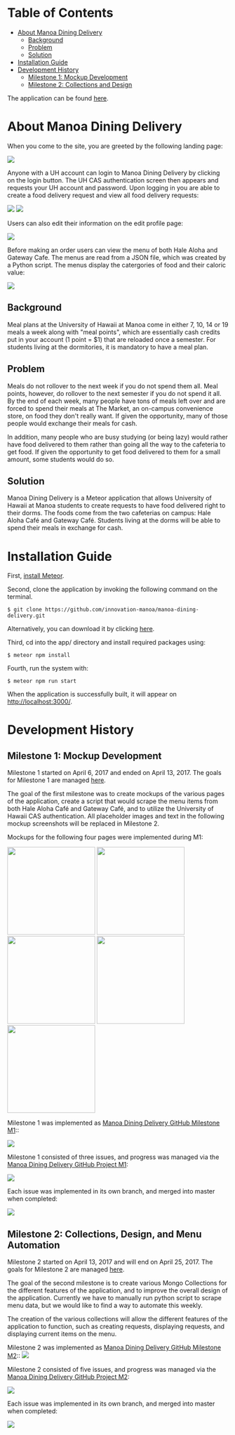 # Table of Contents

* [About Manoa Dining Delivery](#about-manoa-dining-delivery)
  * [Background](#background)
  * [Problem](#problem)
  * [Solution](#solution)
* [Installation Guide](#installation-guide)
* [Development History](#development-history)
  * [Milestone 1: Mockup Development](#milestone-1-mockup-development)
  * [Milestone 2: Collections and Design](#milestone-2-collections-and-design)

The application can be found [here](http://manoa-dining-delivery.meteorapp.com/).

# About Manoa Dining Delivery

When you come to the site, you are greeted by the following landing page:

![](images/mdd_landing.png)

Anyone with a UH account can login to Manoa Dining Delivery by clicking on the login button. The UH CAS authentication screen then appears and requests your UH account and password. Upon logging in you are able to create a food delivery request and view all food delivery requests:

![](images/mdd_request.png)
![](images/mdd_all_reqs.png)

Users can also edit their information on the edit profile page:

![](images/mdd_edit_profile.png)

Before making an order users can view the menu of both Hale Aloha and Gateway Cafe. The menus are read from a JSON file, which was created by a Python script. The menus display the catergories of food and their caloric value:

![](images/mdd_ha_menu.png)

## Background

Meal plans at the University of Hawaii at Manoa come in either 7, 10, 14 or 19
meals a week along with  "meal points", which are essentially cash credits put 
in your account (1 point = $1) that are reloaded once a semester. For students
living at the dormitories, it is mandatory to have a meal plan.

## Problem

Meals do not rollover to the next week if you do not spend them all. Meal
points, however, do rollover to the next semester if you do not spend it all.
By the end of each week, many people have tons of meals left over and are forced
to spend their meals at The Market, an on-campus convenience store, on food they
don't really want. If given the opportunity, many of those people would exchange
their meals for cash.

In addition, many people who are busy studying (or being lazy) would rather have
food delivered to them rather than going all the way to the cafeteria to get
food. If given the opportunity to get food delivered to them for a small amount,
some students would do so.



## Solution

Manoa Dining Delivery is a Meteor application that allows University of Hawaii
at Manoa students to create requests to have food delivered right to their
dorms. The foods come from the two cafeterias on campus: Hale Aloha Café and
Gateway Café. Students living at the dorms will be able to spend their meals
in exchange for cash.

# Installation Guide

First, [install Meteor](https://www.meteor.com/install).

Second, clone the application by invoking the following command 
on the terminal.

```
$ git clone https://github.com/innovation-manoa/manoa-dining-delivery.git
```

Alternatively, you can download it by clicking [here](https://github.com/innovation-manoa/manoa-dining-delivery/archive/master.zip).

Third, cd into the app/ directory and install required packages using:

```
$ meteor npm install
```

Fourth, run the system with:

```
$ meteor npm run start
```

When the application is successfully built, it will appear on [http://localhost:3000/](http://localhost:3000/).

# Development History

## Milestone 1: Mockup Development

Milestone 1 started on April 6, 2017 and ended on April 13, 2017. The goals for 
Milestone 1 are managed [here](https://github.com/innovation-manoa/manoa-dining-delivery/projects/1).

The goal of the first milestone was to create mockups of the various pages of 
the application, create a script that would scrape the menu items from both Hale 
Aloha Café and Gateway Café, and to utilize the University of Hawaii CAS
authentication. All placeholder images and text in the following mockup
screenshots will be replaced in Milestone 2.

Mockups for the following four pages were implemented during M1:

<img width="200px" src="images/landing-pg.png"/>
<img width="200px" src="images/add-req.png"/>
<img width="200px" src="images/all-reqs.png"/>
<img width="200px" src="images/aloha-menu-pg.png"/>
<img width="200px" src="images/edit-profile-pg.png"/>

Milestone 1 was implemented as [Manoa Dining Delivery GitHub Milestone M1](https://github.com/innovation-manoa/manoa-dining-delivery/milestone/2)::

![](images/m1_issues.png)

Milestone 1 consisted of three issues, and progress was managed via the [Manoa Dining Delivery GitHub Project M1](https://github.com/innovation-manoa/manoa-dining-delivery/projects/1):

![](images/m1_project.png)

Each issue was implemented in its own branch, and merged into master when completed:

![](images/m1_network.png)

## Milestone 2: Collections, Design, and Menu Automation

Milestone 2 started on April 13, 2017 and will end on April 25, 2017. The goals
for Milestone 2 are managed [here](https://github.com/innovation-manoa/manoa-dining-delivery/projects/2).

The goal of the second milestone is to create various Mongo Collections for the
different features of the application, and to improve the overall design of the
application. Currently we have to manually run python script to scrape menu data,
but we would like to find a way to automate this weekly.

The creation of the various collections will allow the different features of the
application to function, such as creating requests, displaying requests, and
displaying current items on the menu.

Milestone 2 was implemented as [Manoa Dining Delivery GitHub Milestone M2](https://github.com/innovation-manoa/manoa-dining-delivery/milestone/1)::
![](/images/m2_issues.png)

Milestone 2 consisted of five issues, and progress was managed via the [Manoa Dining Delivery GitHub Project M2](https://github.com/innovation-manoa/manoa-dining-delivery/projects/2):

![](/images/m2_project.png)

Each issue was implemented in its own branch, and merged into master when completed:

![](/images/m2_network.png)
